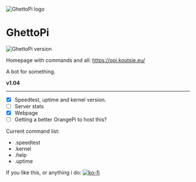 ![GhettoPi logo](https://cdn.discordapp.com/avatars/478195294631231488/923bea2a94da0f4c9a75432fd4883ddd.png?size=128)
# GhettoPi
![GhettoPi version](https://img.shields.io/badge/version-1.04-orange.png)

Homepage with commands and all: https://opi.koutsie.eu/

A bot for something.

  **v1.04**
  
______
- [x] Speedtest, uptime and kernel version.
- [ ] Server stats
- [x] Webpage 
- [ ] Getting a better OrangePi to host this?

Current command list:

- .speedtest
- .kernel
- .help
- .uptime



If you like this, or anything i do:
[![ko-fi](https://www.ko-fi.com/img/donate_sm.png)](https://ko-fi.com/R6R3HDMB)
